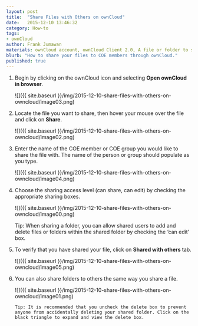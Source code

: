 ```yaml
---
layout: post
title:  "Share Files with Others on ownCloud"
date:   2015-12-10 13:46:32
category: How-to
tags:
- ownCloud
author: Frank Jumawan
materials: ownCloud account, ownCloud Client 2.0, A file or folder to share in ownCloud
blurb: "How to share your files to COE members through ownCloud."
published: true
---
```


1. Begin by clicking on the ownCloud icon and selecting **Open ownCloud in browser**.

    ![]({{ site.baseurl }}/img/2015-12-10-share-files-with-others-on-owncloud/image03.png)

2. Locate the file you want to share, then hover your mouse over the file and click on **Share**.

    ![]({{ site.baseurl }}/img/2015-12-10-share-files-with-others-on-owncloud/image02.png)

3. Enter the name of the COE member or COE group you would like to share the file with. The name of the person or group should populate as you type.

    ![]({{ site.baseurl }}/img/2015-12-10-share-files-with-others-on-owncloud/image04.png)

4. Choose the sharing access level (can share, can edit) by checking the appropriate sharing boxes.

    ![]({{ site.baseurl }}/img/2015-12-10-share-files-with-others-on-owncloud/image00.png)

    Tip: When sharing a folder, you can allow shared users to add and delete files or folders within the shared folder by checking the ‘can edit’ box.

5. To verify that you have shared your file, click on **Shared with others** tab.

    ![]({{ site.baseurl }}/img/2015-12-10-share-files-with-others-on-owncloud/image05.png)

6. You can also share folders to others the same way you share a file.

    ![]({{ site.baseurl }}/img/2015-12-10-share-files-with-others-on-owncloud/image01.png)

    `Tip: It is recommended that you uncheck the delete box to prevent anyone from accidentally deleting your shared folder. Click on the black triangle to expand and view the delete box.`
